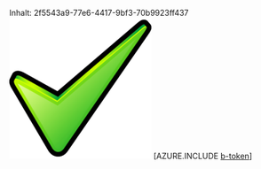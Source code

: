Inhalt: 2f5543a9-77e6-4417-9bf3-70b9923ff437![Bild](6b5d8584-c6e0-4442-a7cd-9a4d50e6be9a.png)
[AZURE.INCLUDE [b-token](336a75d1-034f-402b-a1ad-3bc9f6767e50.md)]
